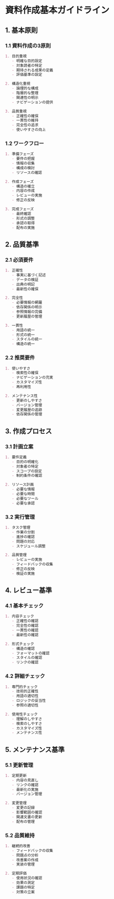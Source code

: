 # 資料作成基本ガイドライン

## 1. 基本原則

### 1.1 資料作成の3原則
```markdown
1. 目的重視
   - 明確な目的設定
   - 対象読者の特定
   - 期待される成果の定義
   - 評価基準の設定

2. 構造化重視
   - 論理的な構成
   - 階層的な整理
   - 関連性の明示
   - ナビゲーションの提供

3. 品質重視
   - 正確性の確保
   - 一貫性の維持
   - 完全性の追求
   - 使いやすさの向上
```

### 1.2 ワークフロー
```markdown
1. 準備フェーズ
   - 要件の把握
   - 情報の収集
   - 構成の検討
   - リソースの確認

2. 作成フェーズ
   - 構造の確立
   - 内容の作成
   - レビューの実施
   - 修正の反映

3. 完成フェーズ
   - 最終確認
   - 形式の調整
   - 承認の取得
   - 配布の実施
```

## 2. 品質基準

### 2.1 必須要件
```markdown
1. 正確性
   - 事実に基づく記述
   - データの検証
   - 出典の明記
   - 最新性の確保

2. 完全性
   - 必要情報の網羅
   - 依存関係の明示
   - 参照情報の完備
   - 更新履歴の管理

3. 一貫性
   - 用語の統一
   - 形式の統一
   - スタイルの統一
   - 構造の統一
```

### 2.2 推奨要件
```markdown
1. 使いやすさ
   - 検索性の確保
   - ナビゲーションの充実
   - カスタマイズ性
   - 再利用性

2. メンテナンス性
   - 更新のしやすさ
   - バージョン管理
   - 変更履歴の追跡
   - 依存関係の管理
```

## 3. 作成プロセス

### 3.1 計画立案
```markdown
1. 要件定義
   - 目的の明確化
   - 対象者の特定
   - スコープの設定
   - 制約条件の確認

2. リソース計画
   - 必要な情報
   - 必要な時間
   - 必要なツール
   - 必要な承認
```

### 3.2 実行管理
```markdown
1. タスク管理
   - 作業の分割
   - 進捗の確認
   - 問題の対応
   - スケジュール調整

2. 品質管理
   - レビューの実施
   - フィードバックの収集
   - 修正の反映
   - 検証の実施
```

## 4. レビュー基準

### 4.1 基本チェック
```markdown
1. 内容チェック
   - 正確性の確認
   - 完全性の確認
   - 一貫性の確認
   - 最新性の確認

2. 形式チェック
   - 構造の確認
   - フォーマットの確認
   - スタイルの確認
   - リンクの確認
```

### 4.2 詳細チェック
```markdown
1. 専門的チェック
   - 技術的正確性
   - 用語の適切性
   - ロジックの妥当性
   - 参照の適切性

2. 使用性チェック
   - 理解のしやすさ
   - 検索のしやすさ
   - カスタマイズ性
   - メンテナンス性
```

## 5. メンテナンス基準

### 5.1 更新管理
```markdown
1. 定期更新
   - 内容の見直し
   - リンクの確認
   - 最新化の実施
   - バージョン管理

2. 変更管理
   - 変更の記録
   - 影響範囲の確認
   - 関連文書の更新
   - 配布の管理
```

### 5.2 品質維持
```markdown
1. 継続的改善
   - フィードバックの収集
   - 問題点の分析
   - 改善案の作成
   - 実装の管理

2. 定期評価
   - 使用状況の確認
   - 効果の測定
   - 課題の特定
   - 対策の立案